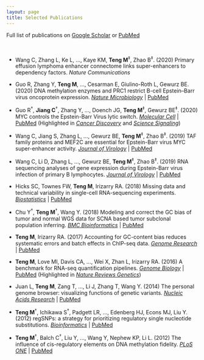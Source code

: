 ```yaml
---
layout: page
title: Selected Publications
---
```


Full list of publications on [Google Scholar](https://scholar.google.com/citations?user=T7QIObwAAAAJ)
or [PubMed](https://pubmed.ncbi.nlm.nih.gov/?term=Teng%2C+Mingxiang%5BAuthor%5D&sort=date&size=20)

<br>

- Wang C, Zhang L, Ke L, ..., Kaye KM, **Teng M**<sup>‡</sup>, Zhao B<sup>‡</sup>. 
(2020) Primary effusion lymphoma enhancer connectome links super-enhancers to dependency factors.
*Nature Communications*

- Guo R, Zhang Y, **Teng M**, ..., Cesarman E, Giulino-Roth L, Gewurz BE. 
(2020) DNA methylation enzymes and PRC1 restrict B-cell Epstein–Barr virus oncoprotein expression.
[*Nature Microbiology*](https://doi.org/10.1038/s41564-020-0724-y)
| [PubMed](https://pubmed.ncbi.nlm.nih.gov/32424339)

- Guo R<sup>†</sup>, **Jiang C**<sup>†</sup>, Zhang Y, ...,  Doench JG, **Teng M**<sup>‡</sup>, Gewurz BE<sup>‡</sup>.
(2020) MYC controls the Epstein-Barr Virus lytic switch. 
[*Molecular Cell*](https://doi.org/10.1016/j.molcel.2020.03.025)
| [PubMed](https://pubmed.ncbi.nlm.nih.gov/32315601)
(Highlighted in [*Cancer Discovery*](https://doi.org/10.1158/2159-8290.CD-RW2020-064) and 
[*Science Signaling*](https://doi.org/10.1126/scisignal.abd0677))

- Wang C, Jiang S, Zhang L, ..., Gewurz BE, **Teng M**<sup>‡</sup>, Zhao B<sup>‡</sup>.
(2019) TAF family proteins and MEF2C are essential for Epstein-Barr virus MYC super-enhancer activity. 
[*Journal of Virology*](https://doi.org/10.1128/JVI.00513-19)
| [PubMed](https://www.ncbi.nlm.nih.gov/pubmed/31167905)

- Wang C, Li D, Zhang L, ..., Gewurz BE, **Teng M**<sup>‡</sup>, Zhao B<sup>‡</sup>.
(2019) RNA sequencing analyses of gene expression during Epstein-Barr virus infection of primary B lymphocytes.
[*Journal of Virology*](https://doi.org/10.1128/JVI.00226-19)
| [PubMed](https://www.ncbi.nlm.nih.gov/pubmed/31019051)

- Hicks SC, Townes FW, **Teng M**, Irizarry RA.
(2018) Missing data and technical variability in single-cell RNA-sequencing experiments.
[*Biostatistics*](https://doi.org/10.1093/biostatistics/kxx053)
| [PubMed](https://www.ncbi.nlm.nih.gov/pubmed/29121214)

- Chu Y<sup>†</sup>, **Teng M**<sup>†</sup>, Wang Y. 
(2018) Modeling and correct the GC bias of tumor and normal WGS data for SCNA based tumor subclonal population inferring.
[*BMC Bioinformatics*](https://doi.org/10.1186/s12859-018-2099-0) 
| [PubMed](https://www.ncbi.nlm.nih.gov/pubmed/29671389)

- **Teng M**, Irizarry RA. 
(2017) Accounting for GC-content bias reduces systematic errors and batch effects in ChIP-seq data.
[*Genome Research*](https://doi.org/10.1101/gr.220673.117)
| [PubMed](https://www.ncbi.nlm.nih.gov/pubmed/29025895)

- **Teng M**, Love MI, Davis CA, ..., Wei X, Zhan L, Irizarry RA.
(2016) A benchmark for RNA-seq quantification pipelines.
[*Genome Biology*](https://doi.org/10.1186/s13059-016-0940-1)
| [PubMed](https://www.ncbi.nlm.nih.gov/pubmed/27107712)
(Highlighted in [*Nature Reviews Genetics*](https://www.nature.com/articles/nrg.2016.62))

- Juan L, **Teng M**, Zang T, ..., Li J, Zhang T, Wang Y.
(2014) The personal genome browser: visualizing functions of genetic variants.
[*Nucleic Acids Research*](https://doi.org/10.1093/nar/gku361)
| [PubMed](https://www.ncbi.nlm.nih.gov/pubmed/24799434)

- **Teng M**<sup>†</sup>, Ichikawa S<sup>†</sup>, Padgett LR, ..., Edenberg HJ, Econs MJ, Liu Y.
(2012) regSNPs: a strategy for prioritizing regulatory single nucleotide substitutions.
[*Bioinformatics*](https://doi.org/10.1093/bioinformatics/bts275)
| [PubMed](https://www.ncbi.nlm.nih.gov/pubmed/22611130)

- **Teng M**<sup>†</sup>, Balch C<sup>†</sup>, Liu Y, ..., Wang Y, Nephew KP, Li L.
(2012) The influence of cis-regulatory elements on DNA methylation fidelity.
[*PLoS ONE*](https://doi.org/10.1371/journal.pone.0032928)
| [PubMed](https://www.ncbi.nlm.nih.gov/pubmed/22412954)